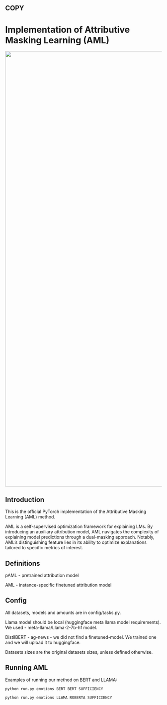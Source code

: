 ## COPY
# Implementation of Attributive Masking Learning (AML)

<p align="center">
  <img width="1400" src="examples.png" alt="AML" title="AML">
</p>

## Introduction
This is the official PyTorch implementation of the Attributive Masking Learning (AML) method.

AML is a self-supervised optimization framework for explaining LMs. By introducing an auxiliary attribution model, AML navigates the complexity of explaining model predictions through a dual-masking approach. Notably, AML’s distinguishing feature lies in its ability to optimize explanations tailored to specific metrics of interest.

## Definitions
pAML - pretrained attribution model

AML - instance-specific finetuned attribution model

## Config
All datasets, models and amounts are in config/tasks.py.

Llama model should be local (huggingface meta llama model requirements).
We used - meta-llama/Llama-2-7b-hf model.

DistilBERT - ag-news - we did not find a finetuned-model. 
We trained one and we will upload it to huggingface.

Datasets sizes are the original datasets sizes, unless defined otherwise.

## Running AML
Examples of running our method on BERT and LLAMA:
```
python run.py emotions BERT BERT SUFFICIENCY
```
```
python run.py emotions LLAMA ROBERTA SUFFICIENCY
```

